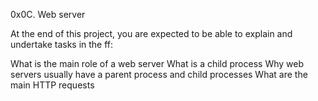 0x0C. Web server

At the end of this project, you are expected to be able to explain and undertake tasks in the ff:

What is the main role of a web server
What is a child process
Why web servers usually have a parent process and child processes
What are the main HTTP requests
